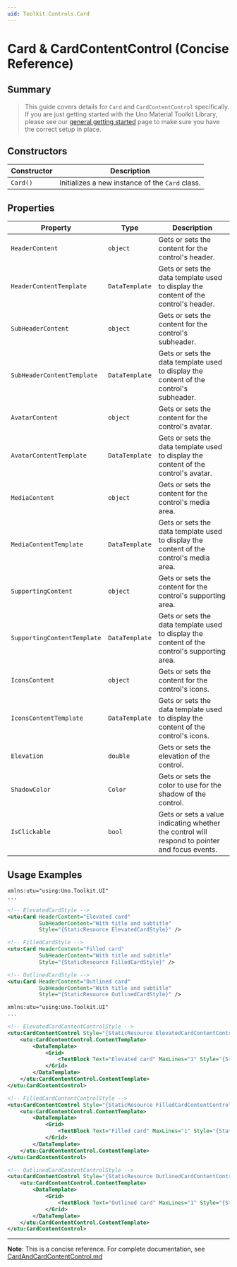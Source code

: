 ```yaml
---
uid: Toolkit.Controls.Card
---
```


# Card & CardContentControl (Concise Reference)

## Summary

> This guide covers details for `Card` and `CardContentControl` specifically. If you are just getting started with the Uno Material Toolkit Library, please see our [general getting started](../getting-started.md) page to make sure you have the correct setup in place.

## Constructors

| Constructor | Description                                     |
|-------------|-------------------------------------------------|
| `Card()`    | Initializes a new instance of the `Card` class. |

## Properties

| Property                    | Type           | Description                                                                                   |
|-----------------------------|----------------|-----------------------------------------------------------------------------------------------|
| `HeaderContent`             | `object`       | Gets or sets the content for the control's header.                                            |
| `HeaderContentTemplate`     | `DataTemplate` | Gets or sets the data template used to display the content of the control's header.           |
| `SubHeaderContent`          | `object`       | Gets or sets the content for the control's subheader.                                         |
| `SubHeaderContentTemplate`  | `DataTemplate` | Gets or sets the data template used to display the content of the control's subheader.        |
| `AvatarContent`             | `object`       | Gets or sets the content for the control's avatar.                                            |
| `AvatarContentTemplate`     | `DataTemplate` | Gets or sets the data template used to display the content of the control's avatar.           |
| `MediaContent`              | `object`       | Gets or sets the content for the control's media area.                                        |
| `MediaContentTemplate`      | `DataTemplate` | Gets or sets the data template used to display the content of the control's media area.       |
| `SupportingContent`         | `object`       | Gets or sets the content for the control's supporting area.                                   |
| `SupportingContentTemplate` | `DataTemplate` | Gets or sets the data template used to display the content of the control's supporting area.  |
| `IconsContent`              | `object`       | Gets or sets the content for the control's icons.                                             |
| `IconsContentTemplate`      | `DataTemplate` | Gets or sets the data template used to display the content of the control's icons.            |
| `Elevation`                 | `double`       | Gets or sets the elevation of the control.                                                    |
| `ShadowColor`               | `Color`        | Gets or sets the color to use for the shadow of the control.                                  |
| `IsClickable`               | `bool`         | Gets or sets a value indicating whether the control will respond to pointer and focus events. |

## Usage Examples

```xml
xmlns:utu="using:Uno.Toolkit.UI"
...

<!-- ElevatedCardStyle -->
<utu:Card HeaderContent="Elevated card"
          SubHeaderContent="With title and subtitle"
          Style="{StaticResource ElevatedCardStyle}" />

<!-- FilledCardStyle -->
<utu:Card HeaderContent="Filled card"
          SubHeaderContent="With title and subtitle"
          Style="{StaticResource FilledCardStyle}" />

<!-- OutlinedCardStyle -->
<utu:Card HeaderContent="Outlined card"
          SubHeaderContent="With title and subtitle"
          Style="{StaticResource OutlinedCardStyle}" />
```

```xml
xmlns:utu="using:Uno.Toolkit.UI"
...

<!-- ElevatedCardContentControlStyle -->
<utu:CardContentControl Style="{StaticResource ElevatedCardContentControlStyle}">
    <utu:CardContentControl.ContentTemplate>
        <DataTemplate>
            <Grid>
                <TextBlock Text="Elevated card" MaxLines="1" Style="{StaticResource HeadlineMedium}" />
            </Grid>
        </DataTemplate>
    </utu:CardContentControl.ContentTemplate>
</utu:CardContentControl>

<!-- FilledCardContentControlStyle -->
<utu:CardContentControl Style="{StaticResource FilledCardContentControlStyle}">
    <utu:CardContentControl.ContentTemplate>
        <DataTemplate>
            <Grid>
                <TextBlock Text="Filled card" MaxLines="1" Style="{StaticResource HeadlineMedium}" />
            </Grid>
        </DataTemplate>
    </utu:CardContentControl.ContentTemplate>
</utu:CardContentControl>

<!-- OutlinedCardContentControlStyle -->
<utu:CardContentControl Style="{StaticResource OutlinedCardContentControlStyle}">
    <utu:CardContentControl.ContentTemplate>
        <DataTemplate>
            <Grid>
                <TextBlock Text="Outlined card" MaxLines="1" Style="{StaticResource HeadlineMedium}" />
            </Grid>
        </DataTemplate>
    </utu:CardContentControl.ContentTemplate>
</utu:CardContentControl>
```

---

**Note**: This is a concise reference. 
For complete documentation, see [CardAndCardContentControl.md](CardAndCardContentControl.md)